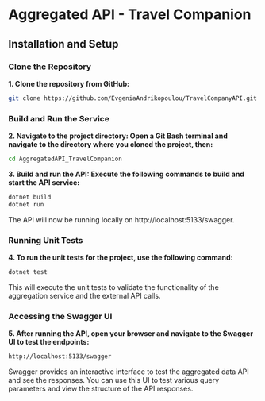 # Aggregated API - Travel Companion

## Installation and Setup

### Clone the Repository

**1. Clone the repository from GitHub:**

   ```bash
   git clone https://github.com/EvgeniaAndrikopoulou/TravelCompanyAPI.git
```
### Build and Run the Service

**2. Navigate to the project directory: Open a Git Bash terminal and navigate to the directory where you cloned the project, then:**

```bash
cd AggregatedAPI_TravelCompanion
```

**3. Build and run the API: Execute the following commands to build and start the API service:**

```bash
dotnet build
dotnet run
```
The API will now be running locally on http://localhost:5133/swagger.

### Running Unit Tests

**4. To run the unit tests for the project, use the following command:**

```bash
dotnet test
```
This will execute the unit tests to validate the functionality of the aggregation service and the external API calls.

### Accessing the Swagger UI

**5. After running the API, open your browser and navigate to the Swagger UI to test the endpoints:**

```bash
http://localhost:5133/swagger
```
Swagger provides an interactive interface to test the aggregated data API and see the responses. You can use this UI to test various query parameters and view the structure of the API responses.




